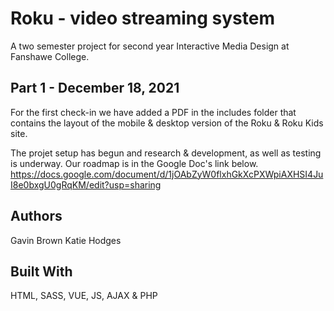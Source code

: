# Roku - video streaming system
A two semester project for second year Interactive Media Design at Fanshawe College.

## Part 1 - December 18, 2021
For the first check-in we have added a PDF in the includes folder that contains the layout of the mobile & desktop version of the Roku & Roku Kids site.

The projet setup has begun and research & development, as well as testing is underway.
Our roadmap is in the Google Doc's link below.
https://docs.google.com/document/d/1jOAbZyW0flxhGkXcPXWpiAXHSI4JuI8e0bxgU0gRqKM/edit?usp=sharing

## Authors
Gavin Brown
Katie Hodges

## Built With
HTML, SASS, VUE, JS, AJAX & PHP